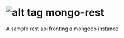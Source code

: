 ![alt tag](https://travis-ci.org/fgakk/mongo-rest.svg?branch=master)
mongo-rest
==========

A sample rest api fronting a mongodb instance
